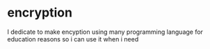 # encryption
I dedicate to make encyption using many programming language for education reasons so i can use it when i need
